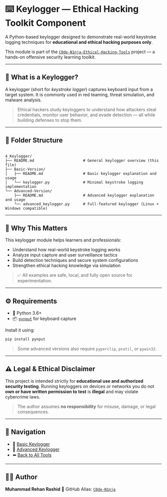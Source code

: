# ⌨️ Keylogger — Ethical Hacking Toolkit Component

A Python-based keylogger designed to demonstrate real-world keystroke logging techniques for **educational and ethical hacking purposes only**.

This module is part of the [`C0de-N1nja-Ethical-Hacking-Tools`](../../README.md) project — a hands-on offensive security learning toolkit.

---

## 🧠 What is a Keylogger?

A keylogger (short for *keystroke logger*) captures keyboard input from a target system. It is commonly used in red teaming, threat simulation, and malware analysis.

> Ethical hackers study keyloggers to understand how attackers steal credentials, monitor user behavior, and evade detection — all while building defenses to stop them.

---

## 📁 Folder Structure

```

4_Keylogger/
├── README.md                      # General keylogger overview (this file)
├── Basic-Version/
│   ├── README.md                  # Basic keylogger explanation and usage
│   └── keylogger.py               # Minimal keystroke logging implementation
└── Advanced-Version/
    ├── README.md                  # Advanced keylogger explanation and usage
    └── advanced_keylogger.py      # Full-featured keylogger (Linux + Windows compatible)

````

---

## 🎯 Why This Matters

This keylogger module helps learners and professionals:

- Understand how real-world keystroke logging works
- Analyze input capture and user surveillance tactics
- Build detection techniques and secure system configurations
- Strengthen ethical hacking knowledge via simulation

> ✅ All examples are safe, local, and fully open source for experimentation.

---

## ⚙️ Requirements

- 🐍 Python 3.6+
- 📦 [`pynput`](https://pypi.org/project/pynput/) for keyboard capture

Install it using:

```bash
pip install pynput
````

> Some advanced versions also require `pyperclip`, `psutil`, or `pywin32`.

---

## ⚠️ Legal & Ethical Disclaimer

This project is intended strictly for **educational use and authorized security testing**.
Running keyloggers on devices or networks you do not **own or have written permission to test** is **illegal** and may violate cybercrime laws.

> The author assumes **no responsibility** for misuse, damage, or legal consequences.

---

## 🔗 Navigation

* 🔹 [Basic Keylogger](./Basic-Version/README.md)
* 🔸 [Advanced Keylogger](./Advanced-Version/README.md)
* ⬅️ [Back to All Tools](../../README.md)

---

## 👨‍💻 Author

**Muhammad Rehan Rashid**
🧠 GitHub Alias: [`C0de-N1nja`](https://github.com/C0de-N1nja)